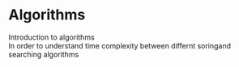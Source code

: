 # Algorithms
Introduction to algorithms</br>
In order to understand time complexity between differnt soringand searching algorithms 
